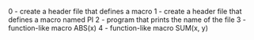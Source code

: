 0 - create a header file that defines a macro
1 - create a header file that defines a macro named PI
2 - program that prints the name of the file
3 - function-like macro ABS(x)
4 - function-like macro SUM(x, y)
